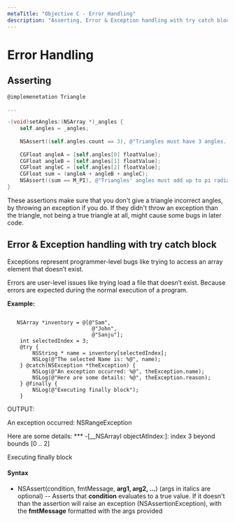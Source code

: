 ```yaml
---
metaTitle: "Objective C - Error Handling"
description: "Asserting, Error & Exception handling with try catch block"
---
```


# Error Handling



## Asserting


```objectivec
@implemenetation Triangle

...

-(void)setAngles:(NSArray *)_angles {
    self.angles = _angles;
    
    NSAssert((self.angles.count == 3), @"Triangles must have 3 angles. Array '%@' has %i", self.angles, (int)self.angles.count);
    
    CGFloat angleA = [self.angles[0] floatValue];
    CGFloat angleB = [self.angles[1] floatValue];
    CGFloat angleC = [self.angles[2] floatValue];
    CGFloat sum = (angleA + angleB + angleC);
    NSAssert((sum == M_PI), @"Triangles' angles must add up to pi radians (180°). This triangle's angles add up to %f radians (%f°)", (float)sum, (float)(sum * (180.0f / M_PI)));
}

```

These assertions make sure that you don't give a triangle incorrect angles, by throwing an exception if you do. If they didn't throw an exception than the triangle, not being a true triangle at all, might cause some bugs in later code.



## Error & Exception handling with try catch block


Exceptions represent programmer-level bugs like trying to access an array element that doesn’t exist.

Errors are user-level issues like trying load a file that doesn’t exist. Because errors are expected during the normal execution of a program.

**Example:**

```

   NSArray *inventory = @[@"Sam",
                           @"John",
                           @"Sanju"];
    int selectedIndex = 3;
    @try {
        NSString * name = inventory[selectedIndex];
        NSLog(@"The selected Name is: %@", name);
    } @catch(NSException *theException) {
        NSLog(@"An exception occurred: %@", theException.name);
        NSLog(@"Here are some details: %@", theException.reason);
    } @finally {
        NSLog(@"Executing finally block");
    }

```

OUTPUT:

> 
An exception occurred: NSRangeException


> 
Here are some details: *** -[__NSArrayI objectAtIndex:]: index 3 beyond bounds [0 .. 2]


> 
Executing finally block




#### Syntax


- NSAssert(condition, fmtMessage, **arg1, arg2, ...**) (args in italics are optional) -- Asserts that **condition** evaluates to a true value. If it doesn't than the assertion will raise an exception (NSAssertionException), with the **fmtMessage** formatted with the args provided

